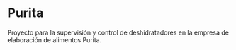 # Purita
Proyecto para la supervisión y control de deshidratadores en la empresa de elaboración de alimentos Purita.
